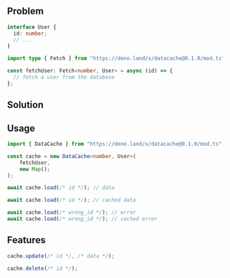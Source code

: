 ## Problem

```ts
interface User {
  id: number;
  // ...
}
```

```ts
import type { Fetch } from "https://deno.land/x/datacache@0.1.0/mod.ts";

const fetchUser: Fetch<number, User> = async (id) => {
  // fetch a user from the database
};
```

## Solution

## Usage

```ts
import { DataCache } from "https://deno.land/x/datacache@0.1.0/mod.ts";

const cache = new DataCache<number, User>(
    fetchUser,
    new Map();
);
```

```ts
await cache.load(/* id */); // data
```

```ts
await cache.load(/* id */); // cached data
```

```ts
await cache.load(/* wrong_id */); // error
await cache.load(/* wrong_id */); // cached error
```

## Features

```ts
cache.update(/* id */, /* data */);
```

```ts
cache.delete(/* id */);
```
